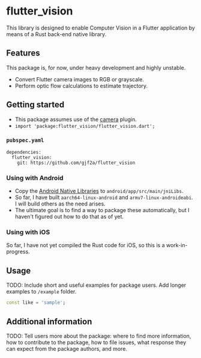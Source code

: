 # flutter_vision

This library is designed to enable Computer Vision in a Flutter application by means of a Rust
back-end native library.

## Features

This package is, for now, under heavy development and highly unstable. 

* Convert Flutter camera images to RGB or grayscale.
* Perform optic flow calculations to estimate trajectory.

## Getting started

* This package assumes use of the [camera](https://pub.dev/packages/camera) plugin.
* `import 'package:flutter_vision/flutter_vision.dart';`

### `pubspec.yaml`
```
dependencies:
  flutter_vision:
    git: https://github.com/gjf2a/flutter_vision
```

### Using with Android

* Copy the [Android Native Libraries](https://github.com/gjf2a/flutter_vision/tree/main/android/app/src/main/jniLibs) to `android/app/src/main/jniLibs`.
* So far, I have built `aarch64-linux-android` and `armv7-linux-androideabi`. I will build others as the need arises.
* The ultimate goal is to find a way to package these automatically, but I haven't figured out how to do that as of yet.

### Using with iOS

So far, I have not yet compiled the Rust code for iOS, so this is a work-in-progress.

## Usage

TODO: Include short and useful examples for package users. Add longer examples
to `/example` folder.

```dart
const like = 'sample';
```

## Additional information

TODO: Tell users more about the package: where to find more information, how to
contribute to the package, how to file issues, what response they can expect
from the package authors, and more.
